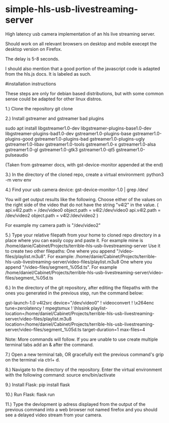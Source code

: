 # simple-hls-usb-livestreaming-server
High latency usb camera implementation of an hls live streaming server. 

Should work on all relevant browsers on desktop and mobile execept the desktop version on Firefox. 

The delay is 5-8 seconds. 

I should also mention that a good portion of the javascript code is adapted from the hls.js docs. It is labeled as such.

#installation instructions

These steps are only for debian based distributions, but with some common sense could be adapted for other linux distros. 

1.) Clone the repository git clone

2.) Install gstreamer and gstreamer bad plugins

   sudo apt install libgstreamer1.0-dev libgstreamer-plugins-base1.0-dev libgstreamer-plugins-bad1.0-dev gstreamer1.0-plugins-base gstreamer1.0-plugins-good gstreamer1.0-plugins-bad gstreamer1.0-plugins-ugly gstreamer1.0-libav gstreamer1.0-tools gstreamer1.0-x gstreamer1.0-alsa gstreamer1.0-gl gstreamer1.0-gtk3 gstreamer1.0-qt5 gstreamer1.0-pulseaudio

(Taken from gstreamer docs, with gst-device-monitor appended at the end)

3.) In the directory of the cloned repo, create a virtual environment: python3 -m venv env

4.) Find your usb camera device: gst-device-monitor-1.0 | grep /dev/
 
You will get output results like the following. Choose either of the values on the right side of the video that 
do not have the string "v4l2" in the value. 
( 
  api.v4l2.path = /dev/video0
  object.path = v4l2:/dev/video0
  api.v4l2.path = /dev/video2
  object.path = v4l2:/dev/video2
) 

For example my camera path is "/dev/video2"

5.) Type your relative filepath from your home to cloned repo directory in a place where you can easily copy and paste it. 
   For example mine is /home/danie/Cabinet/Projects/terrible-hls-usb-livestreaming-server
   Use it to create two other filepaths: 
      One where you append "/video-files/playlist.m3u8". For example: /home/danie/Cabinet/Projects/terrible-hls-usb-livestreaming-server/video-files/playlist.m3u8
      One where you append "/video-files/segment_%05d.ts". For example /home/daniel/Cabinet/Projects/terrible-hls-usb-livestreaming-server/video-files/segment_%05d.ts

6.) In the directory of the git repository, after editing the filepaths with the ones you generated in the previous step, run the command below: 
   
gst-launch-1.0 v4l2src device="/dev/video0" ! videoconvert ! \x264enc tune=zerolatency ! mpegtsmux ! \hlssink playlist-location=/home/daniel/Cabinet/Projects/terrible-hls-usb-livestreaming-server/video-files/playlist.m3u8 location=/home/daniel/Cabinet/Projects/terrible-hls-usb-livestreaming-server/video-files/segment_%05d.ts target-duration=1 max-files=4

Note: More commands will follow. If you are unable to use create multiple terminal tabs add an & after the command.

7.) Open a new terminal tab, OR gracefully exit the previous command's grip on the terminal via ctrl+ d. 

8.) Navigate to the directory of the repository. Enter the virtual environment with the following command: source env/bin/activate

9.) Install Flask: pip install flask 

10.) Run Flask: flask run

11.) Type the devlopment ip adress displayed from the output of the previous command into a web browser not named firefox and you should see a delayed video stream from your camera. 

